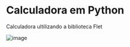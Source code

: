# Calculadora em Python 

Calculadora ultilizando a biblioteca Flet

![image](https://github.com/user-attachments/assets/53cb33f6-b60d-441b-b02c-ae82620faceb)
